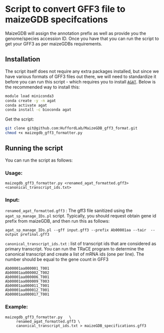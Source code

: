 # Script to convert GFF3 file to maizeGDB specifcations

MaizeGDB will assign the annotation prefix as well as provide you the genome/species accession ID. Once you have that you can run the script to get your GFF3 as per maizeGDBs requirements.


## Installation

The script itself does not require any extra packages installed, but since we have various formats of GFF3 files out there, we will need to standardize it before you can run this script - which requires you to install [`AGAT`](https://github.com/NBISweden/AGAT). Below is the recommended way to install this:


```bash
module load miniconda3
conda create -y -n agat
conda activate agat
conda install -c bioconda agat
```

Get the script:

```bash
git clone git@github.com:HuffordLab/MaizeGDB_gff3_format.git
chmod +x maizegdb_gff3_formatter.py
```

## Running the script

You can run the script as follows:

### Usage:

```
maizegdb_gff3_formatter.py <renamed_agat_formatted.gff3> <canonical_transcript_ids.txt> 
```


### Input:

`renamed_agat_formatted.gff3` : The gff3 file sanitized using the `agat_sp_manage_IDs.pl` script. Typically, you should request obtain gene id prefix from maizeGDB, and then run this as follows:

```
agat_sp_manage_IDs.pl --gff input.gff3 --prefix Ab00001aa --tair  --output prefinal.gff3
```

`canonical_transcript_ids.txt` : list of transcript ids that are considered as primary transcript. You can run the TRaCE program to determine the canonical transcript and create a list of mRNA ids (one per line). The number should be equal to the gene count in GFF3

```
Ab00001aa000001_T001
Ab00001aa000002_T002
Ab00001aa000006_T001
Ab00001aa000009_T003
Ab00001aa000011_T001
Ab00001aa000012_T001
Ab00001aa000017_T001
```

### Example:

```
maizegdb_gff3_formatter.py   \
     renamed_agat_formatted.gff3 \
     canonical_transcript_ids.txt > maizeGDB_specifications.gff3 
```



